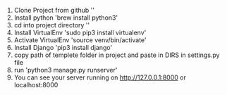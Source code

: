 1. Clone Project from github ''
2. Install python 'brew install python3'
3. cd into project directory ''
4. Install VirtualEnv 'sudo pip3 install virtualenv'
5. Activate VirtualEnv 'source venv/bin/activate'
6. Install Django 'pip3 install django'
7. copy path of templete folder in project and paste in DIRS in settings.py file
8. run 'python3 manage.py runserver'
9. You can see your server running on http://127.0.0.1:8000 or localhost:8000
